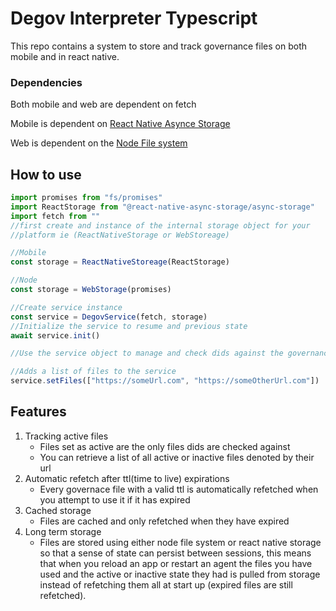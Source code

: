 # Degov Interpreter Typescript

This repo contains a system to store and track governance files on both mobile and in react native. 

### Dependencies
Both mobile and web are dependent on fetch

Mobile is dependent on [React Native Asynce Storage](https://www.npmjs.com/package/@react-native-async-storage/async-storage)

Web is dependent on the [Node File system](https://nodejs.org/api/fs.html)

## How to use

```Typescript
import promises from "fs/promises"
import ReactStorage from "@react-native-async-storage/async-storage"
import fetch from ""
//first create and instance of the internal storage object for your 
//platform ie (ReactNativeStorage or WebStoreage)

//Mobile
const storage = ReactNativeStoreage(ReactStorage)

//Node
const storage = WebStorage(promises)

//Create service instance
const service = DegovService(fetch, storage)
//Initialize the service to resume and previous state
await service.init()

//Use the service object to manage and check dids against the governance files

//Adds a list of files to the service
service.setFiles(["https://someUrl.com", "https://someOtherUrl.com"])
```
   
## Features 

1. Tracking active files
    * Files set as active are the only files dids are checked against
    * You can retrieve a list of all active or inactive files denoted by their url
2. Automatic refetch after ttl(time to live) expirations
    * Every governace file with a valid ttl is automatically refetched when you attempt to use it if it has expired
3. Cached storage
    * Files are cached and only refetched when they have expired
4. Long term storage
    * Files are stored using either node file system or react native storage so that a sense of state can persist between sessions, this means that when you reload an app or restart an agent the files you have used and the active or inactive state they had is pulled from storage instead of refetching them all at start up (expired files are still refetched).  
